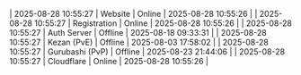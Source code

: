 | 2025-08-28 10:55:27 | Website | Online | 2025-08-28 10:55:26 |
| 2025-08-28 10:55:27 | Registration | Online | 2025-08-28 10:55:26 |
| 2025-08-28 10:55:27 | Auth Server | Offline | 2025-08-18 09:33:31 |
| 2025-08-28 10:55:27 | Kezan (PvE) | Offline | 2025-08-03 17:58:02 |
| 2025-08-28 10:55:27 | Gurubashi (PvP) | Offline | 2025-08-23 21:44:06 |
| 2025-08-28 10:55:27 | Cloudflare | Online | 2025-08-28 10:55:26 |
